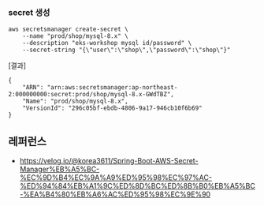 
### secret 생성 ###
```
aws secretsmanager create-secret \
    --name "prod/shop/mysql-8.x" \
    --description "eks-workshop mysql id/password" \
    --secret-string "{\"user\":\"shop\",\"password\":\"shop\"}"
```

[결과]
```
{
    "ARN": "arn:aws:secretsmanager:ap-northeast-2:000000000:secret:prod/shop/mysql-8.x-GWdTBZ",
    "Name": "prod/shop/mysql-8.x",
    "VersionId": "296c05bf-ebdb-4806-9a17-946cb10f6b69"
}
```

## 레퍼런스 ##

* https://velog.io/@korea3611/Spring-Boot-AWS-Secret-Manager%EB%A5%BC-%EC%9D%B4%EC%9A%A9%ED%95%98%EC%97%AC-%ED%94%84%EB%A1%9C%ED%8D%BC%ED%8B%B0%EB%A5%BC-%EA%B4%80%EB%A6%AC%ED%95%98%EC%9E%90
